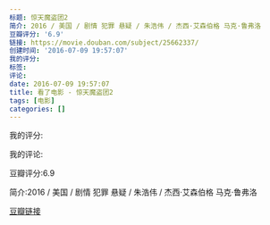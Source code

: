 ```yaml
---
标题: 惊天魔盗团2
简介: 2016 / 美国 / 剧情 犯罪 悬疑 / 朱浩伟 / 杰西·艾森伯格 马克·鲁弗洛
豆瓣评分: '6.9'
链接: https://movie.douban.com/subject/25662337/
创建时间: '2016-07-09 19:57:07'
我的评分:
标签:
评论:
date: 2016-07-09 19:57:07
title: 看了电影 - 惊天魔盗团2
tags: [电影]
categories: []
---
```


我的评分:

我的评论:

豆瓣评分:6.9

简介:2016 / 美国 / 剧情 犯罪 悬疑 / 朱浩伟 / 杰西·艾森伯格 马克·鲁弗洛

[豆瓣链接](https://movie.douban.com/subject/25662337/)

